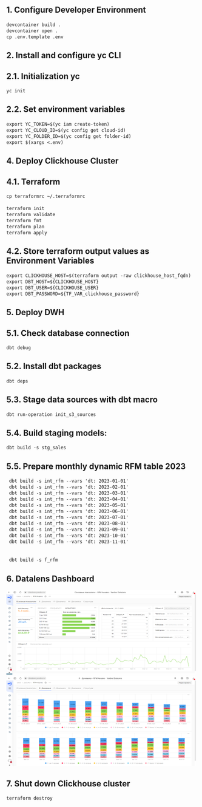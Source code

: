 ## 1. Configure Developer Environment
    
    devcontainer build .
    devcontainer open .
    cp .env.template .env

## 2. Install and configure yc CLI


## 2.1. Initialization yc

    yc init

## 2.2. Set environment variables

    export YC_TOKEN=$(yc iam create-token)
    export YC_CLOUD_ID=$(yc config get cloud-id)
    export YC_FOLDER_ID=$(yc config get folder-id)
    export $(xargs <.env)
    
## 4. Deploy Clickhouse Cluster

## 4.1. Terraform

    cp terraformrc ~/.terraformrc
    
    terraform init
    terraform validate
    terraform fmt
    terraform plan
    terraform apply

## 4.2. Store terraform output values as Environment Variables 

    export CLICKHOUSE_HOST=$(terraform output -raw clickhouse_host_fqdn)
    export DBT_HOST=${CLICKHOUSE_HOST}
    export DBT_USER=${CLICKHOUSE_USER}
    export DBT_PASSWORD=${TF_VAR_clickhouse_password}

## 5. Deploy DWH

## 5.1. Check database connection

    dbt debug

## 5.2. Install dbt packages
    
    dbt deps

## 5.3. Stage data sources with dbt macro

    dbt run-operation init_s3_sources
    
## 5.4. Build staging models:
   
    dbt build -s stg_sales

## 5.5. Prepare monthly dynamic RFM table 2023

    
     dbt build -s int_rfm --vars 'dt: 2023-01-01'
     dbt build -s int_rfm --vars 'dt: 2023-02-01'
     dbt build -s int_rfm --vars 'dt: 2023-03-01'
     dbt build -s int_rfm --vars 'dt: 2023-04-01'
     dbt build -s int_rfm --vars 'dt: 2023-05-01'
     dbt build -s int_rfm --vars 'dt: 2023-06-01'
     dbt build -s int_rfm --vars 'dt: 2023-07-01'
     dbt build -s int_rfm --vars 'dt: 2023-08-01'
     dbt build -s int_rfm --vars 'dt: 2023-09-01'
     dbt build -s int_rfm --vars 'dt: 2023-10-01'
     dbt build -s int_rfm --vars 'dt: 2023-11-01'


     dbt build -s f_rfm

## 6. Datalens Dashboard

![page_1](Datalens-1.png)
![page_2](Datalens-2.png)


## 7. Shut down Clickhouse cluster


    terraform destroy
